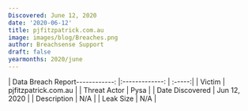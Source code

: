 ```yaml
---
Discovered: June 12, 2020
date: '2020-06-12'
title: pjfitzpatrick.com.au
image: images/blog/Breaches.png
author: Breachsense Support
draft: false
yearmonths: 2020/june
---
```


| Data Breach Report------------:   |:-------------:    | :-----:|
| Victim    | pjfitzpatrick.com.au      | 
| Threat Actor    | Pysa      | 
| Date Discovered    | Jun 12, 2020      | 
| Description    | N/A      | 
| Leak Size    | N/A      | 

